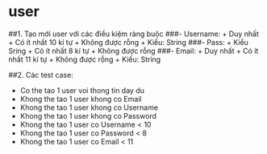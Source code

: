# user
##1. Tạo mới user với các điều kiệm ràng buộc
  ###- Username:
    + Duy nhất
    + Có ít nhất 10 kí tự
    + Không được rỗng
    + Kiểu: String
  ###- Pass:
    + Kiểu Sring
    + Có ít nhất 8 kí tự
    + Không được rỗng
   ###- Email:
    + Duy nhất
    + Có ít nhất 11 kí tự
    + Không được rỗng
    + Kiểu: String
    
 ##2. Các test case:
  - Co the tao 1 user voi thong tin day du
  - Khong the tao 1 user khong co Email
  - Khong the tao 1 user khong co Username
  - Khong the tao 1 user khong co Password
  - Khong the tao 1 user co Username < 10
  - Khong the tao 1 user co Password < 8
  - Khong the tao 1 user co Email < 11
    
